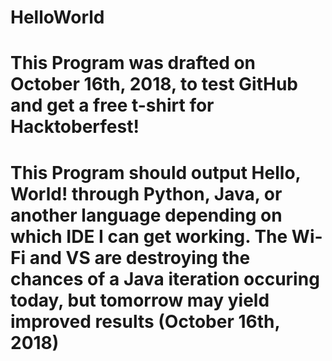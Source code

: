 # HelloWorld
# This Program was drafted on October 16th, 2018, to test GitHub and get a free t-shirt for Hacktoberfest!

# This Program should output Hello, World! through Python, Java, or another language depending on which IDE I can get working. The Wi-Fi and VS are destroying the chances of a Java iteration occuring today, but tomorrow may yield improved results (October 16th, 2018)
